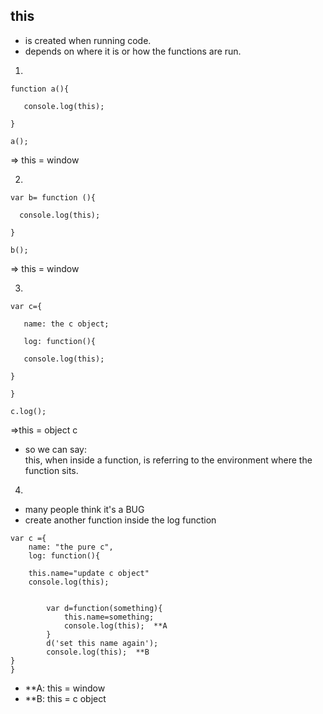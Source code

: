 ## this

- is created when running code.
- depends on where it is or how the functions are run.

1.
```
function a(){

   console.log(this);

}

a();   
```
=> this = window

2.
```
var b= function (){

  console.log(this);

}

b();
```
=> this = window

3.
```
var c={

   name: the c object;

   log: function(){

   console.log(this);

}

}

c.log();
```
=>this = object c

- so we can say:   
this, when inside a function, is referring to the environment where the function sits.

4.
- many people think it's a BUG
- create another function inside the log function

```
var c ={
    name: "the pure c",
    log: function(){
    
    this.name="update c object"
    console.log(this);
        
        
        var d=function(something){
            this.name=something;
            console.log(this);  **A
        }
        d('set this name again');
        console.log(this);  **B
}
}
```
- **A: this = window
- **B: this = c object


